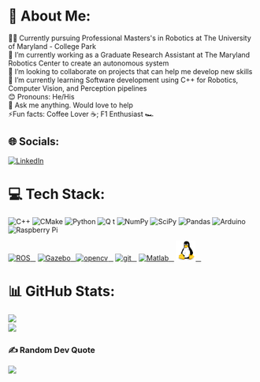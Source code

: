 # 💫 About Me:
👨‍🎓 Currently pursuing Professional Masters's in Robotics at The University of Maryland - College Park<br>
🔭 I’m currently working as a Graduate Research Assistant at The Maryland Robotics Center to create an autonomous system<br>
👯 I’m looking to collaborate on projects that can help me develop new skills<br>
🌱 I’m currently learning Software development using C++ for Robotics, Computer Vision, and Perception pipelines<br>
😊 Pronouns: He/His<br>
💬 Ask me anything. Would love to help<br>
⚡Fun facts:  Coffee Lover ☕; F1 Enthusiast 🏎️ 


## 🌐 Socials:
[![LinkedIn](https://img.shields.io/badge/LinkedIn-%230077B5.svg?logo=linkedin&logoColor=white)](https://linkedin.com/in/sanchitkedia19) 

# 💻 Tech Stack:
![C++](https://img.shields.io/badge/c++-%2300599C.svg?style=flat&logo=c%2B%2B&logoColor=white) 
![CMake](https://img.shields.io/badge/CMake-%23008FBA.svg?style=flat&logo=cmake&logoColor=white)
![Python](https://img.shields.io/badge/python-3670A0?style=flat&logo=python&logoColor=ffdd54)
![Q t](https://img.shields.io/badge/Qt-%23217346.svg?style=flat&logo=Qt&logoColor=white)
![NumPy](https://img.shields.io/badge/numpy-%23013243.svg?style=flat&logo=numpy&logoColor=white)
![SciPy](https://img.shields.io/badge/SciPy-%230C55A5.svg?style=flat&logo=scipy&logoColor=%white)
![Pandas](https://img.shields.io/badge/pandas-%23150458.svg?style=flat&logo=pandas&logoColor=white) 
![Arduino](https://img.shields.io/badge/-Arduino-00979D?style=flat&logo=Arduino&logoColor=white)
![Raspberry Pi](https://img.shields.io/badge/-RaspberryPi-C51A4A?style=flat&logo=Raspberry-Pi)

<a href="https://www.ros.org/" target="_blank" rel="noreferrer"> <img align="bottom" src="https://upload.wikimedia.org/wikipedia/commons/b/bb/Ros_logo.svg" alt="ROS" width="70" height="40"/> &ensp;</a> 
<a href="https://gazebosim.org/" target="_blank" rel="noreferrer"> <img align="bottom" src="https://user-images.githubusercontent.com/61658557/202053124-f9d6206f-96a4-47f3-a270-a4025b632082.png" alt="Gazebo" width="70" height="25"/>&ensp; </a> 
<a href="https://opencv.org/" target="_blank" rel="noreferrer"> <img src="https://www.vectorlogo.zone/logos/opencv/opencv-icon.svg" alt="opencv" width="40" height="40"/> &ensp;</a>
<a href="https://git-scm.com/" target="_blank" rel="noreferrer"> <img src="https://www.vectorlogo.zone/logos/git-scm/git-scm-icon.svg" alt="git" width="40" height="40"/> &ensp;</a> 
<a href="https://www.mathworks.com/products/matlab.html" target="_blank" rel="noreferrer"> <img src="https://upload.wikimedia.org/wikipedia/commons/thumb/2/21/Matlab_Logo.png/667px-Matlab_Logo.png" alt="Matlab" width="40" height="40"/> &ensp;</a> 
<a href="https://www.linux.org/" target="_blank" rel="noreferrer"> <img src="https://raw.githubusercontent.com/devicons/devicon/master/icons/linux/linux-original.svg" alt="linux" width="40" height="40"/> &ensp;</a>

# 📊 GitHub Stats:
![](https://github-readme-stats-sigma-five.vercel.app/api?username=Sanchitkedia&theme=dark&hide_border=false&include_all_commits=true&count_private=true)<br/>
![](https://github-readme-stats-sigma-five.vercel.app/api/top-langs/?username=Sanchitkedia&theme=dark&hide_border=false&include_all_commits=true&count_private=true&layout=compact)

### ✍️ Random Dev Quote
![](https://quotes-github-readme.vercel.app/api?type=horizontal&theme=radical)

